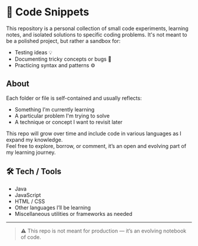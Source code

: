 # 🧩 Code Snippets

This repository is a personal collection of small code experiments, learning notes, and isolated solutions to specific coding problems. It's not meant to be a polished project, but rather a sandbox for:

- Testing ideas 💡  
- Documenting tricky concepts or bugs 🐞  
- Practicing syntax and patterns ⚙️  

## About

Each folder or file is self-contained and usually reflects:

- Something I'm currently learning  
- A particular problem I'm trying to solve  
- A technique or concept I want to revisit later  

This repo will grow over time and include code in various languages as I expand my knowledge.  
Feel free to explore, borrow, or comment, it’s an open and evolving part of my learning journey.

## 🛠️ Tech / Tools

- Java  
- JavaScript  
- HTML / CSS  
- Other languages I’ll be learning  
- Miscellaneous utilities or frameworks as needed  

---

> ⚠️ This repo is not meant for production — it’s an evolving notebook of code.
